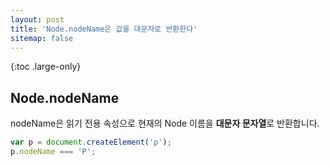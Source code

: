 ```yaml
---
layout: post
title: 'Node.nodeName은 값을 대문자로 반환한다'
sitemap: false
---
```


{:toc .large-only}

## Node.nodeName

nodeName은 읽기 전용 속성으로 현재의 Node 이름을 **대문자 문자열**로 반환합니다.

```js
var p = document.createElement('p');
p.nodeName === 'P';
```
